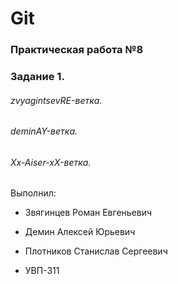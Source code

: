 # Git
### Практическая работа №8
### Задание 1.

###### zvyagintsevRE-ветка. 
###### deminAY-ветка. 
###### Xx-Aiser-xX-ветка. 

Выполнил:
* Звягинцев Роман Евгеньевич
* Демин Алексей Юрьевич
* Плотников Станислав Сергеевич 

* УВП-311